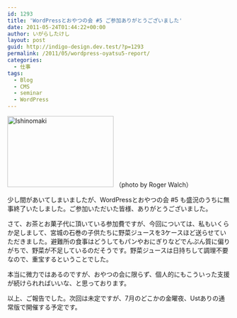 ```yaml
---
id: 1293
title: 'WordPressとおやつの会 #5 ご参加ありがとうございました'
date: 2011-05-24T01:44:22+00:00
author: いがらしたけし
layout: post
guid: http://indigo-design.dev.test/?p=1293
permalink: /2011/05/wordpress-oyatsu5-report/
categories:
  - 仕事
tags:
  - Blog
  - CMS
  - seminar
  - WordPress
---
```

<a href="http://www.flickr.com/photos/rowmuse/5709235233/" title="Ishinomaki by filmmaker in japan, on Flickr"><img src="http://farm3.static.flickr.com/2723/5709235233_6005af6ece_m.jpg" width="240" height="160" alt="Ishinomaki"></a>
（photo by Roger Walch）

少し間があいてしまいましたが、WordPressとおやつの会 #5 も盛況のうちに無事終了いたしました。ご参加いただいた皆様、ありがとうございました。

さて、お茶とお菓子代に頂いている参加費ですが、今回については、私もいくらか足しまして、宮城の石巻の子供たちに野菜ジュースを3ケースほど送らせていただきました。避難所の食事はどうしてもパンやおにぎりなどでんぷん質に偏りがちで、野菜が不足しているのだそうです。野菜ジュースは日持ちして調理不要なので、重宝するということでした。

本当に微力ではあるのですが、おやつの会に限らず、個人的にもこういった支援が続けられればいいな、と思っております。

以上、ご報告でした。次回は未定ですが、7月のどこかの金曜夜、Ustありの通常版で開催する予定です。